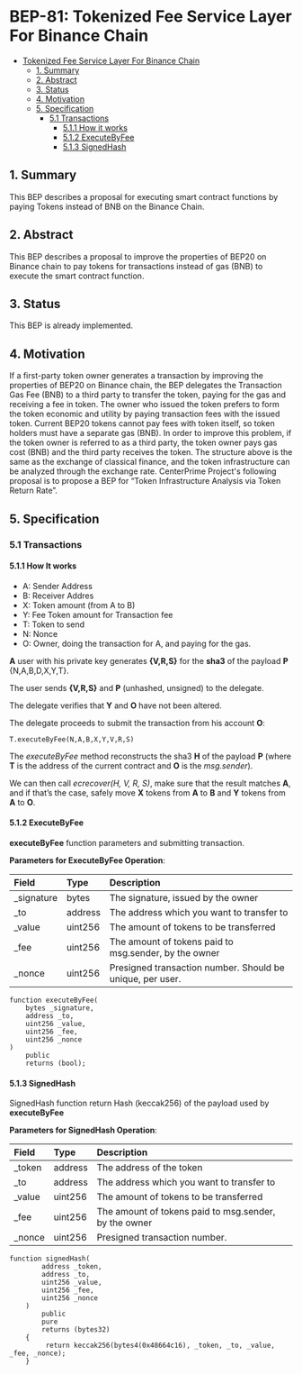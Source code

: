 
# BEP-81: Tokenized Fee Service Layer For Binance Chain

- [Tokenized Fee Service Layer For Binance Chain](#bep-71-smart-contract-execution-fee)
  - [1. Summary](#1-summary)
  - [2. Abstract](#2-abstract)
  - [3. Status](#3-status)
  - [4. Motivation](#4-motivation)
  - [5. Specification](#5-specification)
    - [5.1 Transactions](#51-transactions)
      - [5.1.1 How it works](#511-confirmation_transaction)
      - [5.1.2 ExecuteByFee](#512-get_transaction)
      - [5.1.3 SignedHash](#513-submit_transaction)
 

## 1.  Summary

This BEP describes a proposal for executing smart contract functions by paying Tokens instead of BNB on the Binance Chain.

## 2.  Abstract

This BEP describes a proposal to improve the properties of BEP20 on Binance chain to pay tokens for transactions instead of gas (BNB) to execute the smart contract function.

## 3.  Status

This BEP is already implemented.

## 4.  Motivation

If a first-party token owner generates a transaction by improving the properties of BEP20 on Binance chain, the BEP delegates the Transaction Gas Fee (BNB) to a third party to transfer the token, paying for the gas and receiving a fee in token.
The owner who issued the token prefers to form the token economic and utility by paying transaction fees with the issued token. Current BEP20 tokens cannot pay fees with token itself, so token holders must have a separate gas (BNB). In order to improve this problem, if the token owner is referred to as a third party, the token owner pays gas cost (BNB) and the third party receives the token.
The structure above is the same as the exchange of classical finance, and the token infrastructure can be analyzed through the exchange rate.
CenterPrime Project's following proposal is to propose a BEP for “Token Infrastructure Analysis via Token Return Rate”.

## 5.  Specification

###  5.1 Transactions

#### 5.1.1 How It works

-   A: Sender Address
-   B: Receiver Addres
-   X: Token amount (from A to B)
-   Y: Fee Token amount for Transaction fee
-   T: Token to send
-   N: Nonce
-   O: Owner, doing the transaction for A, and paying for the gas.

**A** user with his private key generates  **{V,R,S}**  for the  **sha3**  of the payload  **P**  {N,A,B,D,X,Y,T}.

The user sends  **{V,R,S}**  and  **P**  (unhashed, unsigned) to the delegate.

The delegate verifies that  **Y**  and  **O**  have not been altered.

The delegate proceeds to submit the transaction from his account  **O**:

```
T.executeByFee(N,A,B,X,Y,V,R,S)

```

The  _executeByFee_  method reconstructs the sha3  **H**  of the payload  **P**  (where  **T**  is the address of the current contract and  **O**  is the  _msg.sender_).

We can then call  _ecrecover(H, V, R, S)_, make sure that the result matches  **A**, and if that’s the case, safely move  **X**  tokens from  **A**  to  **B**  and  **Y**  tokens from  **A**  to  **O**.

#### 5.1.2 ExecuteByFee

**executeByFee**  function parameters and submitting transaction.

**Parameters for ExecuteByFee Operation**:

| **Field**    | **Type** | **Description**                                              |
| :------------ | :-------- | :------------------------------------------------------------ |
| _signature   | bytes  | The signature, issued by the owner |
| _to   | address  | The address which you want to transfer to |
| _value   | uint256  | The amount of tokens to be transferred |
| _fee   | uint256  | The amount of tokens paid to msg.sender, by the owner |
| _nonce   | uint256  | Presigned transaction number. Should be unique, per user. |

```
function executeByFee(
    bytes _signature,
    address _to,
    uint256 _value,
    uint256 _fee,
    uint256 _nonce
)
    public
    returns (bool);
```

#### 5.1.3 SignedHash

SignedHash function return Hash (keccak256) of the payload used by **executeByFee**

**Parameters for SignedHash Operation**:

| **Field**    | **Type** | **Description**                                              |
| :------------ | :-------- | :------------------------------------------------------------ |
| _token   | address  | The address of the token |
| _to   | address  | The address which you want to transfer to |
| _value   | uint256  | The amount of tokens to be transferred |
| _fee   | uint256  | The amount of tokens paid to msg.sender, by the owner |
| _nonce   | uint256  | Presigned transaction number. |

```
function signedHash(
        address _token,
        address _to,
        uint256 _value,
        uint256 _fee,
        uint256 _nonce
    )
        public
        pure
        returns (bytes32)
    {
         return keccak256(bytes4(0x48664c16), _token, _to, _value, _fee, _nonce);
    }
```
